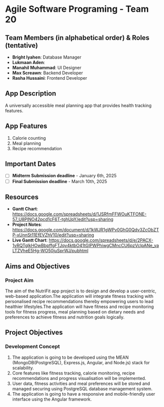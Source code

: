 # Agile Software Programing - Team 20


## Team Members (in alphabetical order) & Roles (tentative)
- **Bright Iyahen**: Database Manager
- **Lukmaan Aden**:
- **Manahil Muhammad**: UI Designer
- **Max Screawn**: Backend Developer
- **Rasha Hussaini**: Frontend Developer

## App Description
A universally accessible meal planning app that provides health tracking features.

## App Features
1. Calorie counting
2. Meal planning
3. Recipe recommendation

## Important Dates
- [ ] **Midterm Submission deadline** - January 6th, 2025
- [ ] **Final Submission deadline** - March 10th, 2025

## Resources
* **Gantt Chart**: https://docs.google.com/spreadsheets/d/1JSRfmFFWOuKTFONE-57_U8PlNO42pcd1cF6T-tghUpY/edit?usp=sharing
* **Project Notes**: https://docs.google.com/document/d/1kWJR1gWPv0GhG0Qdv3ZcObZTP-xUnnSt11EfEVZhV10/edit?usp=sharing
* **Live Gantt Chart**: https://docs.google.com/spreadsheets/d/e/2PACX-1vRQTglkHOwBbpffgFTJqy4ktbO41tGlPWPhiwgCMncCU6pzVclpANe_vaLTZVheE5Hg-WO50juSprWJ/pubhtml



## Aims and Objectives

### Project Aim
<p>The aim of the NutriFit app project is to design and develop a user-centric, web-based application.The application 
will integrate fitness tracking with personalised recipe recommendations thereby empowering users to lead healthier
lifestyles.The application will have fitness and recipe monitoring tools for fitness progress, meal planning based on 
dietary needs and preferences to achieve fitness and nutrition goals logically.</p>

## Project Objectives
### Development Concept
1. The application is going to be developed using the MEAN (MongoDB(PostgreSQL), Express.js, Angular, and Node.js) stack for 
scalability.
2. Core features like fitness tracking, calorie monitoring, recipe recommendations and progress visualisation will be 
implemented.
3. User data, fitness activities and meal preferences will be stored and managed securing using PostgreSQL database
management system.
4. The application is going to have a responsive and mobile-friendly user interface using the Angular framework.

